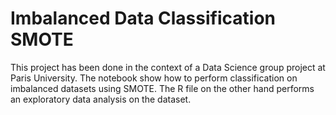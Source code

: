 # Imbalanced Data Classification SMOTE
This project has been done in the context of a Data Science group project at Paris University.
The notebook show how to perform classification on imbalanced datasets using SMOTE.
The R file on the other hand performs an exploratory data analysis on the dataset.
